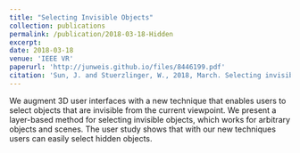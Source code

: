 ```yaml
---
title: "Selecting Invisible Objects"
collection: publications
permalink: /publication/2018-03-18-Hidden
excerpt:
date: 2018-03-18
venue: 'IEEE VR'
paperurl: 'http://junweis.github.io/files/8446199.pdf'
citation: 'Sun, J. and Stuerzlinger, W., 2018, March. Selecting invisible objects. In 2018 IEEE Conference on Virtual Reality and 3D User Interfaces (VR) (pp. 697-698). IEEE.'
---
```

We augment 3D user interfaces with a new technique that enables users to select objects that are invisible from the current viewpoint. We present a layer-based method for selecting invisible objects, which works for arbitrary objects and scenes. The user study shows that with our new techniques users can easily select hidden objects.
